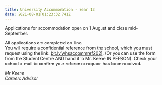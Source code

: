```yaml
---
title: University Accommodation - Year 13
date: 2021-08-01T01:23:32.741Z
---
```

Applications for accommodation open on 1 August and close mid-September. 

All applications are completed on-line.  
You will require a confidential reference from the school, which you must request using the link:
[bit.ly/whsaccommref2021](https://docs.google.com/forms/d/e/1FAIpQLSefc8Jpwe-U97PTAmRMLByToBg2xibq3UnIDdKutEU1xKL8JA/viewform). (Or you can use the form from the Student Centre AND hand it to Mr. Keene IN PERSON). Check your school e-mail to confirm your reference request has been received.

*Mr Keene  
Careers Advisor*